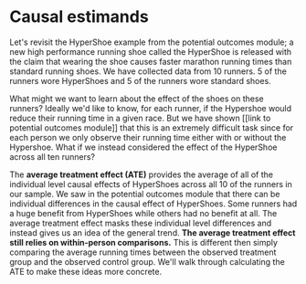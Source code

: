 
# Causal estimands

Let's revisit the HyperShoe example from the potential outcomes module; a new high performance running shoe called the HyperShoe is released with the claim that wearing the shoe causes faster marathon running times than standard running shoes. We have collected data from 10 runners. 5 of the runners wore HyperShoes and 5 of the runners wore standard shoes.

What might we want to learn about the effect of the shoes on these runners? Ideally we'd like to know, for each runner, if the Hypershoe would reduce their running time in a given race. But we have shown [[link to potential outcomes module]] that this is an extremely difficult task since for each person we only observe their running time either with or without the Hypershoe. What if we instead considered the effect of the HyperShoe across all ten runners?

The **average treatment effect (ATE)** provides the average of all of the individual level causal effects of HyperShoes across all 10 of the runners in our sample. We saw in the potential outcomes module that there can be individual differences in the causal effect of HyperShoes. Some runners had a huge benefit from HyperShoes while others had no benefit at all. The average treatment effect masks these individual level differences and instead gives us an idea of the general trend. **The average treatment effect still relies on within-person comparisons.** This is different then simply comparing the average running times between the observed treatment group and the observed control group. We'll walk through calculating the ATE to make these ideas more concrete.

<br>
